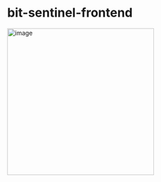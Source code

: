 # bit-sentinel-frontend
 
<img width="338" alt="image" src="https://github.com/user-attachments/assets/e06172b1-70a0-46af-8e4e-28576440b95a">
